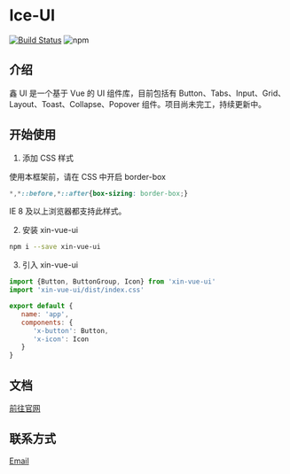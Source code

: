 # Ice-UI

[![Build Status](https://travis-ci.org/botshen/gulu-Demo.svg?branch=master)](https://travis-ci.org/botshen/gulu-Demo)
![npm](https://img.shields.io/npm/v/xin-vue-ui)
## 介绍

鑫 UI 是一个基于 Vue 的 UI 组件库，目前包括有 Button、Tabs、Input、Grid、
Layout、Toast、Collapse、Popover 组件。项目尚未完工，持续更新中。

## 开始使用

1. 添加 CSS 样式

使用本框架前，请在 CSS 中开启 border-box

```css
*,*::before,*::after{box-sizing: border-box;}
```

IE 8 及以上浏览器都支持此样式。

2. 安装 xin-vue-ui

```bash
npm i --save xin-vue-ui
```

3. 引入 xin-vue-ui

```js
import {Button, ButtonGroup, Icon} from 'xin-vue-ui'
import 'xin-vue-ui/dist/index.css'

export default {
   name: 'app',
   components: {
      'x-button': Button,
      'x-icon': Icon
   }
}
```
## 文档

[前往官网](https://shenxin.space)

## 联系方式

<a href='mailto:363088847@qq.com'>Email</a>